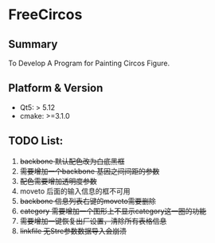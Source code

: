 # FreeCircos
## Summary
To Develop A Program for Painting Circos Figure.
## Platform & Version

- Qt5: > 5.12
- cmake: >=3.1.0

## TODO List:
1. ~~backbone 默认配色改为白底黑框~~
2. ~~需要增加一个backbone 基因之间间距的参数~~
3. ~~配色需要增加透明度参数~~
4. moveto 后面的输入信息的框不可用
5. ~~backbone 信息列表右键的moveto需要删除~~
6. ~~category 需要增加一个图形上不显示category这一圈的功能~~
7. ~~需要增加一键恢复出厂设置，清除所有表格信息~~
8. ~~linkfile 无Stre参数数据导入会崩溃~~
